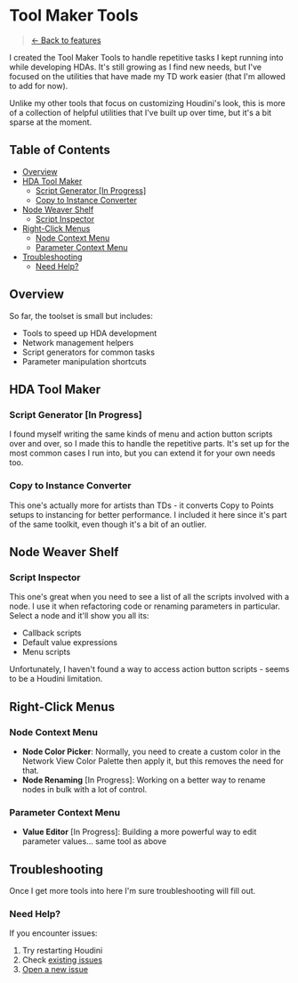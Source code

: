 <!-- omit in toc -->
# Tool Maker Tools

> [← Back to features](./README.md)

I created the Tool Maker Tools to handle repetitive tasks I kept running into while developing HDAs. It's still growing as I find new needs, but I've focused on the utilities that have made my TD work easier (that I'm allowed to add for now).

Unlike my other tools that focus on customizing Houdini's look, this is more of a collection of helpful utilities that I've built up over time, but it's a bit sparse at the moment.

<!-- omit in toc -->
## Table of Contents
- [Overview](#overview)
- [HDA Tool Maker](#hda-tool-maker)
  - [Script Generator \[In Progress\]](#script-generator-in-progress)
  - [Copy to Instance Converter](#copy-to-instance-converter)
- [Node Weaver Shelf](#node-weaver-shelf)
  - [Script Inspector](#script-inspector)
- [Right-Click Menus](#right-click-menus)
  - [Node Context Menu](#node-context-menu)
  - [Parameter Context Menu](#parameter-context-menu)
- [Troubleshooting](#troubleshooting)
  - [Need Help?](#need-help)

## Overview

So far, the toolset is small but includes:
- Tools to speed up HDA development
- Network management helpers
- Script generators for common tasks
- Parameter manipulation shortcuts

## HDA Tool Maker

### Script Generator [In Progress]
I found myself writing the same kinds of menu and action button scripts over and over, so I made this to handle the repetitive parts. It's set up for the most common cases I run into, but you can extend it for your own needs too.

### Copy to Instance Converter
This one's actually more for artists than TDs - it converts Copy to Points setups to instancing for better performance. I included it here since it's part of the same toolkit, even though it's a bit of an outlier.

## Node Weaver Shelf

### Script Inspector
This one's great when you need to see a list of all the scripts involved with a node. I use it when refactoring code or renaming parameters in particular. Select a node and it'll show you all its:
- Callback scripts
- Default value expressions
- Menu scripts

Unfortunately, I haven't found a way to access action button scripts - seems to be a Houdini limitation.

## Right-Click Menus

### Node Context Menu
- **Node Color Picker**: Normally, you need to create a custom color in the Network View Color Palette then apply it, but this removes the need for that.
- **Node Renaming** [In Progress]: Working on a better way to rename nodes in bulk with a lot of control.

### Parameter Context Menu
- **Value Editor** [In Progress]: Building a more powerful way to edit parameter values... same tool as above

## Troubleshooting

Once I get more tools into here I'm sure troubleshooting will fill out.

### Need Help?
If you encounter issues:
1. Try restarting Houdini
2. Check [existing issues](https://github.com/EJaworenko/Node-Weaver/issues)
3. [Open a new issue](https://github.com/EJaworenko/Node-Weaver/issues/new)